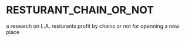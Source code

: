 # RESTURANT_CHAIN_OR_NOT
a research on L.A. resturants profit by chains or not for openning a new place
